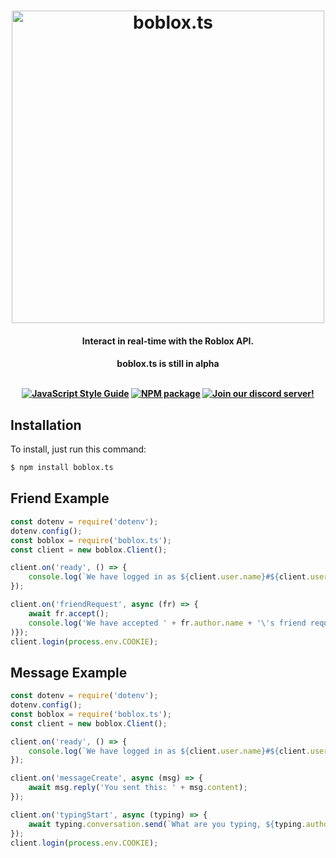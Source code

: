 
<h1 align="center">
    <img src="https://i.imgur.com/5scWO9l.png" alt="boblox.ts" width="500"/>
    <br>
</h1>

<h4 align="center">Interact in real-time with the Roblox API.</h4>
<h4 align="center">boblox.ts is still in alpha
<br>
<br>
<p align="center">
    <a href="https://github.com/google/eslint-config-google"><img src="https://img.shields.io/badge/code%20style-google-blue?style=flat-square" alt="JavaScript Style Guide"/></a>
    <a href="https://npmjs.org/boblox.ts"><img src="https://img.shields.io/npm/v/boblox.ts.svg?style=flat-square" alt="NPM package"/></a>
    <a href="https://discord.gg/Jpg5HSax"><img src="https://img.shields.io/discord/892801942974263326?style=flat-square&label=discord" alt="Join our discord server!"></a>
</p>

## Installation

To install, just run this command:
```bash
$ npm install boblox.ts
```

## Friend Example
```javascript
const dotenv = require('dotenv');
dotenv.config();
const boblox = require('boblox.ts');
const client = new boblox.Client();

client.on('ready', () => {
	console.log(`We have logged in as ${client.user.name}#${client.user.id}`);
});

client.on('friendRequest', async (fr) => {
	await fr.accept();
	console.log('We have accepted ' + fr.author.name + '\'s friend request!'); 
)});
client.login(process.env.COOKIE);
```
## Message Example
```javascript
const dotenv = require('dotenv');
dotenv.config();
const boblox = require('boblox.ts');
const client = new boblox.Client();

client.on('ready', () => {
	console.log(`We have logged in as ${client.user.name}#${client.user.id}`);
});

client.on('messageCreate', async (msg) => {
	await msg.reply('You sent this: ' + msg.content);
});

client.on('typingStart', async (typing) => {
	await typing.conversation.send(`What are you typing, ${typing.author.name}?`);
});
client.login(process.env.COOKIE);
```